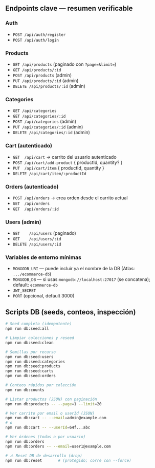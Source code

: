 ## Endpoints clave — resumen verificable

### Auth
- `POST /api/auth/register`
- `POST /api/auth/login`

### Products
- `GET /api/products` (paginado con `?page=&limit=`)
- `GET /api/products/:id`
- `POST /api/products` (admin)
- `PUT /api/products/:id` (admin)
- `DELETE /api/products/:id` (admin)

### Categories
- `GET /api/categories`
- `GET /api/categories/:id`
- `POST /api/categories` (admin)
- `PUT /api/categories/:id` (admin)
- `DELETE /api/categories/:id` (admin)

### Cart (autenticado)
- `GET  /api/cart`  → carrito del usuario autenticado
- `POST /api/cart/add-product`  { productId, quantity? }
- `PUT  /api/cart/item`          { productId, quantity }
- `DELETE /api/cart/item/:productId`

### Orders (autenticado)
- `POST /api/orders`         → crea orden desde el carrito actual
- `GET  /api/orders`
- `GET  /api/orders/:id`

### Users (admin)
- `GET    /api/users`         (paginado)
- `GET    /api/users/:id`
- `DELETE /api/users/:id`

### Variables de entorno mínimas
- `MONGODB_URI` — puede incluir ya el nombre de la DB (Atlas: `.../ecommerce-db`)
- `MONGODB_DB`  — si usas `mongodb://localhost:27017` (se concatena); default: `ecommerce-db`
- `JWT_SECRET`
- `PORT` (opcional, default 3000)

## Scripts DB (seeds, conteos, inspección)

```bash
# Seed completo (idempotente)
npm run db:seed:all

# Limpiar colecciones y reseed
npm run db:seed:clean

# Semillas por recurso
npm run db:seed:users
npm run db:seed:categories
npm run db:seed:products
npm run db:seed:carts
npm run db:seed:orders

# Conteos rápidos por colección
npm run db:counts

# Listar productos (JSON) con paginación
npm run db:products -- --page=1 --limit=20

# Ver carrito por email o userId (JSON)
npm run db:cart -- --email=admin@example.com
# o
npm run db:cart -- --userId=64f...abc

# Ver órdenes (todas o por usuario)
npm run db:orders
npm run db:orders -- --email=user1@example.com

# ⚠️ Reset DB de desarrollo (drop)
npm run db:reset       # (protegido; corre con --force)
```
